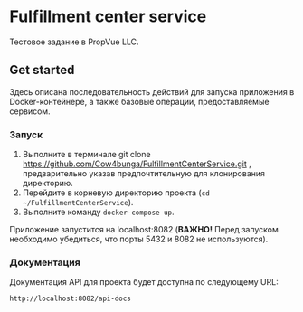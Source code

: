 # Fulfillment center service
Тестовое задание в PropVue LLC.
## Get started
Здесь описана последовательность действий для запуска приложения в Docker-контейнере, а также базовые операции, предоставляемые сервисом.
### Запуск
1. Выполните в терминале git clone https://github.com/Cow4bunga/FulfillmentCenterService.git , предварительно указав предпочтительную для клонирования директорию.
2. Перейдите в корневую директорию проекта (`cd ~/FulfillmentCenterService`).
3. Выполните команду `docker-compose up`.

Приложение запустится на localhost:8082 (**ВАЖНО!** Перед запуском необходимо убедиться, что порты 5432 и 8082 не используются).


### Документация
Документация API для проекта будет доступна по следующему URL: 

`http://localhost:8082/api-docs`
